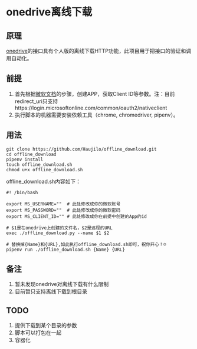 # onedrive离线下载

## 原理

[onedrive](https://onedrive.live.com)的接口具有个人版的离线下载HTTP功能，此项目用于把接口的验证和调用自动化。

## 前提

1. 首先根据[微软文档](https://docs.microsoft.com/en-us/onedrive/developer/rest-api/getting-started/app-registration?view=odsp-graph-online)的步骤，创建APP，获取Client ID等参数。注：目前redirect_uri只支持https://login.microsoftonline.com/common/oauth2/nativeclient
2. 执行脚本的机器需要安装依赖工具（chrome, chromedriver, pipenv）。

## 用法

```shell
git clone https://github.com/Haujilo/offline_download.git
cd offline_download
pipenv install
touch offline_download.sh
chmod u+x offline_download.sh
```

offline_download.sh内容如下：
```shell
#! /bin/bash

export MS_USERNAME=""  # 此处修改成你的微软账号
export MS_PASSWORD=""  # 此处修改成你的微软密码
export MS_CLIENT_ID="" # 此处修改成你在前提中创建的App的id

# $1是在onedrive上创建的文件名，$2是远程的URL
exec ./offline_download.py --name $1 $2
```

```shell
# 替换掉{Name}和{URL},如此执行offline_download.sh即可，祝你开心！☺️
pipenv run ./offline_download.sh {Name} {URL}
```

## 备注

1. 暂未发现onedrive对离线下载有什么限制
2. 目前暂只支持离线下载到根目录

## TODO

1. 提供下载到某个目录的参数
2. 脚本可以打包在一起
3. 容器化
